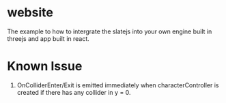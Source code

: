 # website
The example to how to intergrate the slatejs into your own engine built in threejs and app built in react.

# Known Issue
1. OnColliderEnter/Exit is emitted immediately when characterController is created if there has any collider in y = 0.
